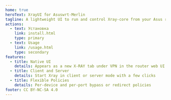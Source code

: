 ```yaml
---
home: true
heroText: XrayUI for Asuswrt‑Merlin
tagline: A lightweight UI to run and control Xray‑core from your Asus router
actions:
  - text: Установка
    link: install.html
    type: primary
  - text: Usage
    link: /usage.html
    type: secondary
features:
  - title: Native UI
    details: Appears as a new X-RAY tab under VPN in the router web UI
  - title: Client and Server
    details: Start Xray in client or server mode with a few clicks
  - title: Flexible Policies
    details: Per‑device and per‑port bypass or redirect policies
footer: CC BY-NC-SA 4.0
---
```

